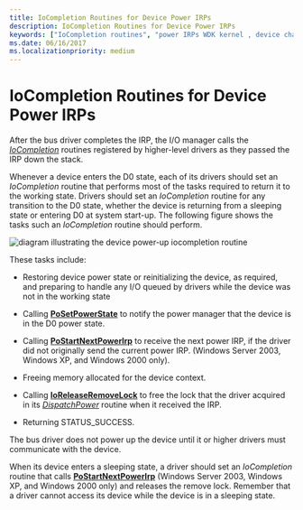 ```yaml
---
title: IoCompletion Routines for Device Power IRPs
description: IoCompletion Routines for Device Power IRPs
keywords: ["IoCompletion routines", "power IRPs WDK kernel , device changes", "state transitions WDK power management", "device state transitions WDK power management", "working state returns WDK power management"]
ms.date: 06/16/2017
ms.localizationpriority: medium
---
```


# IoCompletion Routines for Device Power IRPs





After the bus driver completes the IRP, the I/O manager calls the [*IoCompletion*](/windows-hardware/drivers/ddi/wdm/nc-wdm-io_completion_routine) routines registered by higher-level drivers as they passed the IRP down the stack.

Whenever a device enters the D0 state, each of its drivers should set an *IoCompletion* routine that performs most of the tasks required to return it to the working state. Drivers should set an *IoCompletion* routine for any transition to the D0 state, whether the device is returning from a sleeping state or entering D0 at system start-up. The following figure shows the tasks such an *IoCompletion* routine should perform.

![diagram illustrating the device power-up iocompletion routine](images/d0-comp.png)

These tasks include:

-   Restoring device power state or reinitializing the device, as required, and preparing to handle any I/O queued by drivers while the device was not in the working state

-   Calling [**PoSetPowerState**](/windows-hardware/drivers/ddi/ntifs/nf-ntifs-posetpowerstate) to notify the power manager that the device is in the D0 power state.

-   Calling [**PoStartNextPowerIrp**](/windows-hardware/drivers/ddi/ntifs/nf-ntifs-postartnextpowerirp) to receive the next power IRP, if the driver did not originally send the current power IRP. (Windows Server 2003, Windows XP, and Windows 2000 only).

-   Freeing memory allocated for the device context.

-   Calling [**IoReleaseRemoveLock**](/windows-hardware/drivers/ddi/wdm/nf-wdm-ioreleaseremovelock) to free the lock that the driver acquired in its [*DispatchPower*](/windows-hardware/drivers/ddi/wdm/nc-wdm-driver_dispatch) routine when it received the IRP.

-   Returning STATUS\_SUCCESS.

The bus driver does not power up the device until it or higher drivers must communicate with the device.

When its device enters a sleeping state, a driver should set an *IoCompletion* routine that calls [**PoStartNextPowerIrp**](/windows-hardware/drivers/ddi/ntifs/nf-ntifs-postartnextpowerirp) (Windows Server 2003, Windows XP, and Windows 2000 only) and releases the remove lock. Remember that a driver cannot access its device while the device is in a sleeping state.

 

